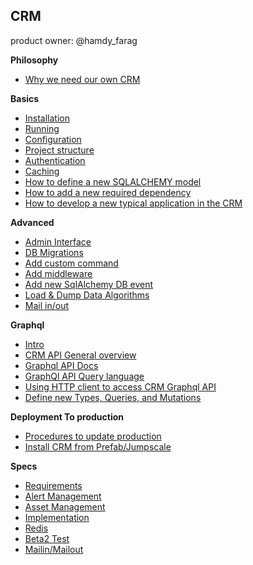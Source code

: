 
## CRM

product owner: @hamdy_farag

**Philosophy**
- [Why we need our own CRM](docs/Philosophy.md)

**Basics**
- [Installation](docs/Installation.md)
- [Running](docs/Running.md)
- [Configuration](docs/Configuration.md)
- [Project structure](docs/Structure.md)
- [Authentication](docs/AuthenticationMiddleware.md)
- [Caching](docs/Caching.md)
- [How to define a new SQLALCHEMY model](docs/Models.md)
- [How to add a new required dependency](docs/AddNewRequirement.md)
- [How to develop a new typical application in the CRM](docs/HowToCreateAppplication.md)

**Advanced**
- [Admin Interface](docs/AdminInterface.md)
- [DB Migrations](docs/Migrations.md)
- [Add custom command](docs/Commands.md)
- [Add middleware](docs/Middlewares.md)
- [Add new SqlAlchemy DB event](docs/DBEvents.md)
- [Load & Dump Data Algorithms](docs/LoadDumpData.md)
- [Mail in/out](docs/MailinMailout.md)

**Graphql**
- [Intro](docs/GraphqlOverview.md)
- [CRM API General overview](docs/GraphqlQueriesAndMutations.md)
- [Graphql API Docs](http://htmlpreview.github.io/?https://github.com/Incubaid/crm/blob/master/docs/graphqlapi/index.html)
- [GraphQl API Query language](docs/GraphqlQueryLanguage.md)
- [Using HTTP client to access CRM Graphql API](docs/GraphqlHTTPClient.md)
- [Define new Types, Queries, and Mutations](docs/GraphqlAdvanced.md)

**Deployment To production**

- [Procedures to update production](docs/Production.md)
- [Install CRM from Prefab/Jumpscale](docs/PrefabInstallation.md)

**Specs**
- [Requirements](specs/Requirements.md)
- [Alert Management](specs/AlertManagement.md)
- [Asset Management](specs/Assetmanagement.md)
- [Implementation](specs/Implementation.md)
- [Redis](specs/Redis.md)
- [Beta2 Test](specs/Beta2Test.md)
- [Mailin/Mailout](specs/MailinMailout.md)
